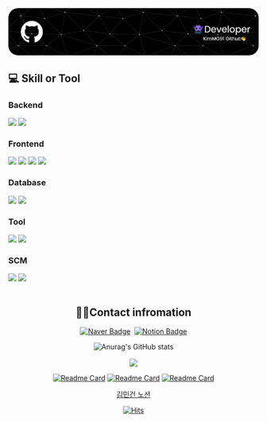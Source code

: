 <img src="images/github-header-image.png">



## 💻 Skill or Tool

<div align="left">
  <h3>Backend</h3>
  <!--스프링부트 로고-->
  <img src="https://img.shields.io/badge/springboot-6DB33F?style=flat-square&logo=springboot&logoColor=white" height=20/>
  <!--자바 로고-->
  <img src="https://img.shields.io/badge/Java-007396?style=flat-square&logo=java&logoColor=white" height=20>
</div>
<div align="left">
  <h3>Frontend</h3>
  <!--HTML5 로고-->
  <img src="https://img.shields.io/badge/HTML5-E34F26?style=flat-square&logo=HTML5&logoColor=white" height=20/>
  <!--css3 로고-->
  <img src="https://img.shields.io/badge/css3-1572B6?style=flat-square&logo=css3&logoColor=white" height=20/>
  <!--자바스크립트 로고-->
  <img src="https://img.shields.io/badge/javascript-F7DF1E?style=flat-square&logo=javascript&logoColor=white" height=20/>
  <!--부트스트랩 로고-->
  <img src="https://img.shields.io/badge/bootstrap-7952B3?style=flat-square&logo=bootstrap&logoColor=white" height=20/>
  <!--리액트 로고-->
  <!-- <img src="https://img.shields.io/badge/react-61DAFB?style=flat-square&logo=react&logoColor=white" height=20/> -->
</div>
<div align="left">
  <h3>Database</h3>
  <!--마리아 DB 로고-->
  <img src="https://img.shields.io/badge/mariadb-003545?style=flat-square&logo=mariadb&logoColor=white" height=20/>
  <!--마이SQL 로고-->
  <img src="https://img.shields.io/badge/mysql-4479A1?style=flat-square&logo=mysql&logoColor=white" height=20/>
</div>
<div align="left">
  <h3>Tool</h3>
  <!--이클립스 로고-->
  <img src="https://img.shields.io/badge/eclipseide-2C2255?style=flat-square&logo=eclipseide&logoColor=white" height=20/>
  <!--VS코드 로고-->
  <img src="https://img.shields.io/badge/visualstudiocode-007ACC?style=flat-square&logo=visualstudiocode&logoColor=white" height=20/>
</div>
<div align="left">
  <h3>SCM</h3>
  <!--<h3>형상 관리</h3>-->
  <!--깃 로고-->
  <img src="https://img.shields.io/badge/git-F05032?style=flat-square&logo=git&logoColor=white" height=20/>
  <!--깃허브 로고-->
  <img src="https://img.shields.io/badge/github-181717?style=flat-square&logo=github&logoColor=white" height=20/>
</div>
<br/>
<div align="center">

## 🙋‍♂️Contact infromation

<!-- 이메일 링크 , 노션 링크-->
[![Naver Badge](https://img.shields.io/badge/Naver-03C75A?style=flat-square&logo=Naver&logoColor=white&link=mailto:chansol91@naver.com)](mailto:chansol91@naver.com)&nbsp;&nbsp;<!--노션-->[![Notion Badge](https://img.shields.io/badge/Notion-000000?style=flat-square&logo=notion&logoColor=white)](https://korea-mingun.notion.site/Mingun-Kim-93ccfe64fe2a4867847d6efcd5ee4bfa?pvs=4)

![Anurag's GitHub stats](https://github-readme-stats.vercel.app/api?username=KimMG91&show_icons=true&theme=radical)


<!--언어통계 카드-->
  <!-- [![Top Langs](https://github-readme-stats.vercel.app/api/top-langs/?username=All4Comfort&layout=compact&exclude_repo=All4Comfort,desktop-tutorial&bg_color=000000&text_color=FFFFFF&title_color=85D3FF&icon_color=E484FC&disable_animations=true)](https://github.com/KimMG91/github-readme-stats)-->

  <a href="https://github.com/KimMG91/github-readme-stats">
  <img align="center" src="https://github-readme-stats.vercel.app/api/top-langs/?username=All4Comfort&layout=compact&exclude_repo=All4Comfort,desktop-tutorial&bg_color=000000&text_color=FFFFFF&title_color=85D3FF&icon_color=E484FC&disable_animations=true" width=350/>
</a>

<!--레포지토리 카드-->
  [![Readme Card](https://github-readme-stats.vercel.app/api/pin/?username=anuraghazra&repo=github-readme-stats)](https://github.com/KimMG91/project_board)
  [![Readme Card](https://github-readme-stats.vercel.app/api/pin/?username=All4Comfort&repo=FestivalBoard&bg_color=000000&text_color=FFFFFF&title_color=85D3FF&icon_color=E484FC)](https://github.com/KimMG91/Festival_Information_Board)
  [![Readme Card](https://github-readme-stats.vercel.app/api/pin/?username=All4Comfort&repo=LibraryManagement&bg_color=000000&text_color=FFFFFF&title_color=85D3FF&icon_color=E484FC)](https://github.com/KimMG91/library_System)


<p><a href="https://korea-mingun.notion.site/Mingun-Kim-93ccfe64fe2a4867847d6efcd5ee4bfa?pvs=4">김민건 노션</a></p>

<!--방문자 수 배지-->
  [![Hits](https://hits.seeyoufarm.com/api/count/incr/badge.svg?url=https%3A%2F%2Fgithub.com%2Fgjbae1212%2Fhit-counter&count_bg=%23040404&title_bg=%2345A4C0&icon=&icon_color=%23E7E7E7&title=hits&edge_flat=false)](https://hits.seeyoufarm.com)
</div>
  </br>
</div>
